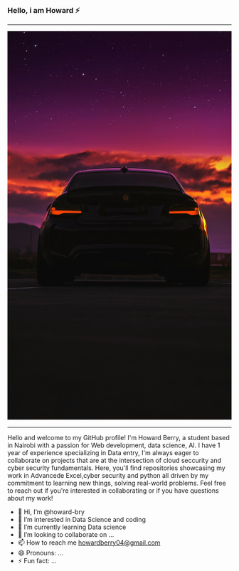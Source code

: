 ### Hello, i am Howard  ⚡
***
![BMW](alex-dorcioman-Mlxqo9b0J4A-unsplash.jpg)
***
Hello and welcome to my GitHub profile! I'm Howard Berry, a student based in Nairobi with a passion for Web development, data science, AI. I have 1 year of experience specializing in Data entry, I'm always eager to collaborate on projects that are at the intersection of cloud seccurity and cyber security fundamentals. Here, you'll find repositories showcasing my work in  Advancede Excel,cyber security and python all driven by my commitment to learning new things, solving real-world problems. Feel free to reach out if you're interested in collaborating or if you have questions about my work!


- 👋 Hi, I’m @howard-bry
- 👀 I’m interested in Data Science and coding
- 🌱 I’m currently learning Data science
- 💞️ I’m looking to collaborate on ...
- 📫 How to reach me howardberry04@gmail.com 
- 😄 Pronouns: ...
- ⚡ Fun fact: ...

<!---
howard-bry/howard-bry is a ✨ special ✨ repository because its `README.md` (this file) appears on your GitHub profile.
You can click the Preview link to take a look at your changes.
--->
